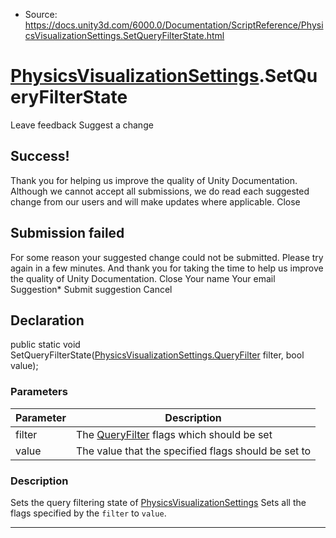 * Source: https://docs.unity3d.com/6000.0/Documentation/ScriptReference/PhysicsVisualizationSettings.SetQueryFilterState.html

#  [PhysicsVisualizationSettings](https://docs.unity3d.com/6000.0/Documentation/ScriptReference/PhysicsVisualizationSettings.html).SetQueryFilterState
Leave feedback
Suggest a change
## Success!
Thank you for helping us improve the quality of Unity Documentation. Although we cannot accept all submissions, we do read each suggested change from our users and will make updates where applicable.
Close
## Submission failed
For some reason your suggested change could not be submitted. Please <a>try again</a> in a few minutes. And thank you for taking the time to help us improve the quality of Unity Documentation.
Close
Your name Your email Suggestion* Submit suggestion
Cancel
## Declaration
public static void SetQueryFilterState([PhysicsVisualizationSettings.QueryFilter](https://docs.unity3d.com/6000.0/Documentation/ScriptReference/PhysicsVisualizationSettings.QueryFilter.html) filter, bool value); 
### Parameters
Parameter | Description  
---|---  
filter | The [QueryFilter](https://docs.unity3d.com/6000.0/Documentation/ScriptReference/PhysicsVisualizationSettings.QueryFilter.html) flags which should be set  
value | The value that the specified flags should be set to  
### Description
Sets the query filtering state of [PhysicsVisualizationSettings](https://docs.unity3d.com/6000.0/Documentation/ScriptReference/PhysicsVisualizationSettings.html)
Sets all the flags specified by the `filter` to `value`.
* * *
